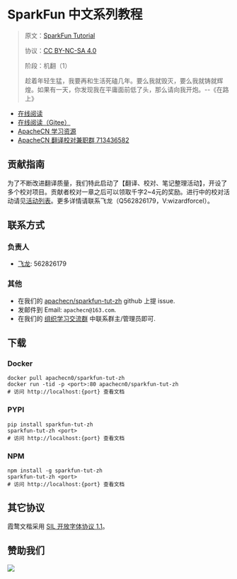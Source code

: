 <!--
    需要填充的占位符：
    
    README.md
    
        SparkFun 中文系列教程：文档中文名
        SparkFun Tutorial：文档英文名
        https://www.sparkfun.com/：文档原始链接
        spfun：域名前缀
        飞龙：负责人名称
        wizardforcel：负责人 Github 用户名
        562826179：负责人 QQ
        sparkfun-tut-zh：ApacheCN 的 Github 仓库名称
        sparkfun-tut-zh：DockerHub 仓库名称
        sparkfun-tut-zh：PYPI 包名称
        sparkfun-tut-zh：NPM 包名称
    
    CNAME
    
        spfun：域名前缀

    index.html
    
        SparkFun 中文系列教程：文档中文名
        #e0311d：显示颜色
        sparkfun-tut-zh：ApacheCN 的 Github 仓库名称

    asset/docsify-apachecn-footer.js
    
        sparkfun-tut-zh：ApacheCN 的 Github 仓库名称
-->

# SparkFun 中文系列教程

> 原文：[SparkFun Tutorial](https://www.sparkfun.com/)
> 
> 协议：[CC BY-NC-SA 4.0](http://creativecommons.org/licenses/by-nc-sa/4.0/)
> 
> 阶段：机翻（1）
> 
> 趁着年轻生猛，我要再和生活死磕几年。要么我就毁灭，要么我就铸就辉煌。如果有一天，你发现我在平庸面前低了头，那么请向我开炮。--《在路上》

* [在线阅读](https://spfun.apachecn.org)
* [在线阅读（Gitee）](https://apachecn.gitee.io/doc-template/)
* [ApacheCN 学习资源](http://docs.apachecn.org/)
* [ApacheCN 翻译校对兼职群 713436582](https://jq.qq.com/?_wv=1027&k=VSNtgpjb)

## 贡献指南

为了不断改进翻译质量，我们特此启动了【翻译、校对、笔记整理活动】，开设了多个校对项目。贡献者校对一章之后可以领取千字2\~4元的奖励。进行中的校对活动请见[活动列表](https://home.apachecn.org/#/docs/activity/docs-activity)。更多详情请联系飞龙（Q562826179，V:wizardforcel）。

## 联系方式

### 负责人

* [飞龙](https://github.com/wizardforcel): 562826179

### 其他

*   在我们的 [apachecn/sparkfun-tut-zh](https://github.com/apachecn/sparkfun-tut-zh) github 上提 issue.
*   发邮件到 Email: `apachecn@163.com`.
*   在我们的 [组织学习交流群](https://www.apachecn.org/#/docs/join) 中联系群主/管理员即可.

## 下载

### Docker

```
docker pull apachecn0/sparkfun-tut-zh
docker run -tid -p <port>:80 apachecn0/sparkfun-tut-zh
# 访问 http://localhost:{port} 查看文档
```

### PYPI

```
pip install sparkfun-tut-zh
sparkfun-tut-zh <port>
# 访问 http://localhost:{port} 查看文档
```

### NPM

```
npm install -g sparkfun-tut-zh
sparkfun-tut-zh <port>
# 访问 http://localhost:{port} 查看文档
```

## 其它协议

霞鹜文楷采用 [SIL 开放字体协议 1.1](https://github.com/lxgw/LxgwWenKai/blob/main/SIL_Open_Font_License_1.1.txt)。

## 赞助我们

![](http://data.apachecn.org/img/about/donate.jpg)
